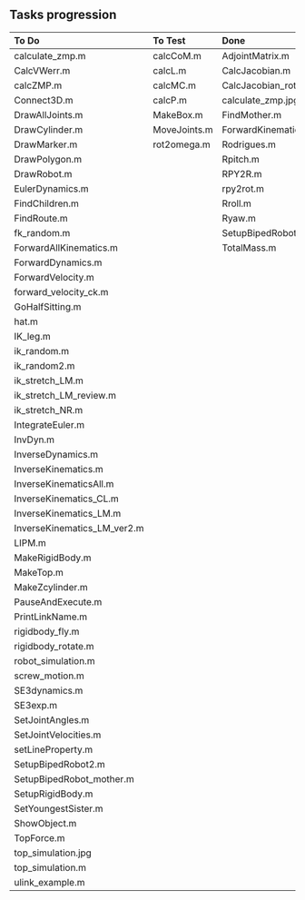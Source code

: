 ## Tasks progression
| To Do    | To Test  | Done     |
| :---     | :---     | :---     |
| calculate_zmp.m | calcCoM.m | AdjointMatrix.m |
| CalcVWerr.m | calcL.m | CalcJacobian.m |
| calcZMP.m | calcMC.m | CalcJacobian_rot.m |
| Connect3D.m | calcP.m | calculate_zmp.jpg |
| DrawAllJoints.m | MakeBox.m | FindMother.m |
| DrawCylinder.m | MoveJoints.m | ForwardKinematics.m |
| DrawMarker.m | rot2omega.m | Rodrigues.m |
| DrawPolygon.m |  | Rpitch.m |
| DrawRobot.m |  | RPY2R.m |
| EulerDynamics.m |  | rpy2rot.m |
| FindChildren.m |  | Rroll.m |
| FindRoute.m |  | Ryaw.m |
| fk_random.m |  | SetupBipedRobot.m |
| ForwardAllKinematics.m |  | TotalMass.m |
| ForwardDynamics.m |  |  |
| ForwardVelocity.m |  |  |
| forward_velocity_ck.m |  |  |
| GoHalfSitting.m |  |  |
| hat.m |  |  |
| IK_leg.m |  |  |
| ik_random.m |  |  |
| ik_random2.m |  |  |
| ik_stretch_LM.m |  |  |
| ik_stretch_LM_review.m |  |  |
| ik_stretch_NR.m |  |  |
| IntegrateEuler.m |  |  |
| InvDyn.m |  |  |
| InverseDynamics.m |  |  |
| InverseKinematics.m |  |  |
| InverseKinematicsAll.m |  |  |
| InverseKinematics_CL.m |  |  |
| InverseKinematics_LM.m |  |  |
| InverseKinematics_LM_ver2.m |  |  |
| LIPM.m |  |  |
| MakeRigidBody.m |  |  |
| MakeTop.m |  |  |
| MakeZcylinder.m |  |  |
| PauseAndExecute.m |  |  |
| PrintLinkName.m |  |  |
| rigidbody_fly.m |  |  |
| rigidbody_rotate.m |  |  |
| robot_simulation.m |  |  |
| screw_motion.m |  |  |
| SE3dynamics.m |  |  |
| SE3exp.m |  |  |
| SetJointAngles.m |  |  |
| SetJointVelocities.m |  |  |
| setLineProperty.m |  |  |
| SetupBipedRobot2.m |  |  |
| SetupBipedRobot_mother.m |  |  |
| SetupRigidBody.m |  |  |
| SetYoungestSister.m |  |  |
| ShowObject.m |  |  |
| TopForce.m |  |  |
| top_simulation.jpg |  |  |
| top_simulation.m |  |  |
| ulink_example.m |  |  |
